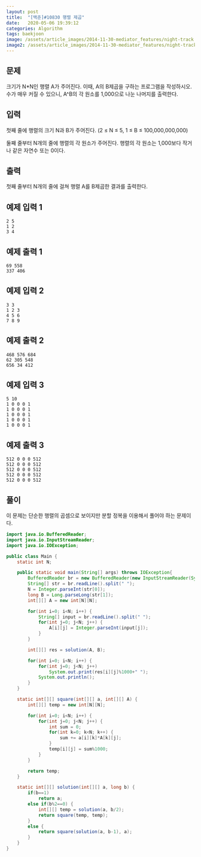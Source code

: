 ```yaml
---
layout: post
title:  "[백준]#10830 행렬 제곱"
date:   2020-05-06 19:39:12
categories: Algorithm
tags: baekjoon
image: /assets/article_images/2014-11-30-mediator_features/night-track.JPG
image2: /assets/article_images/2014-11-30-mediator_features/night-track-mobile.JPG
---
```


문제
--------------------

크기가 N*N인 행렬 A가 주어진다. 이때, A의 B제곱을 구하는 프로그램을 작성하시오. 수가 매우 커질 수 있으니, A^B의 각 원소를 1,000으로 나눈 나머지를 출력한다.

입력
---------------------------

첫째 줄에 행렬의 크기 N과 B가 주어진다. (2 ≤ N ≤  5, 1 ≤ B ≤ 100,000,000,000)

둘째 줄부터 N개의 줄에 행렬의 각 원소가 주어진다. 행렬의 각 원소는 1,000보다 작거나 같은 자연수 또는 0이다.

출력
----------------

첫째 줄부터 N개의 줄에 걸쳐 행렬 A를 B제곱한 결과를 출력한다.

예제 입력 1 
----------------------

```
2 5
1 2
3 4
```

예제 출력 1 
------------------------

```
69 558
337 406
```

예제 입력 2
----------------------

```
3 3
1 2 3
4 5 6
7 8 9
```

예제 출력 2
------------------------

```
468 576 684
62 305 548
656 34 412
```

예제 입력 3
----------------------

```
5 10
1 0 0 0 1
1 0 0 0 1
1 0 0 0 1
1 0 0 0 1
1 0 0 0 1
```

예제 출력 3
------------------------

```
512 0 0 0 512
512 0 0 0 512
512 0 0 0 512
512 0 0 0 512
512 0 0 0 512
```

풀이
--------------------------

이 문제는 단순한 행렬의 곱셈으로 보이지만 분할 정복을 이용해서 풀어야 하는 문제이다.

```java
import java.io.BufferedReader;
import java.io.InputStreamReader;
import java.io.IOException;

public class Main {
    static int N;

    public static void main(String[] args) throws IOException{
        BufferedReader br = new BufferedReader(new InputStreamReader(System.in));
        String[] str = br.readLine().split(" ");
        N = Integer.parseInt(str[0]);
        long B = Long.parseLong(str[1]);
        int[][] A = new int[N][N];

        for(int i=0; i<N; i++) {
            String[] input = br.readLine().split(" ");
            for(int j=0; j<N; j++) {
                A[i][j] = Integer.parseInt(input[j]);
            }
        }

        int[][] res = solution(A, B);

        for(int i=0; i<N; i++) {
            for(int j=0; j<N; j++)
                System.out.print(res[i][j]%1000+" ");
            System.out.println();
        }
    }

    static int[][] square(int[][] a, int[][] A) {
        int[][] temp = new int[N][N];

        for(int i=0; i<N; i++) {
            for(int j=0; j<N; j++) {
                int sum = 0;
                for(int k=0; k<N; k++) {
                    sum += a[i][k]*A[k][j];
                }
                temp[i][j] = sum%1000;
            }
        }

        return temp;
    }

    static int[][] solution(int[][] a, long b) {
        if(b==1)
            return a;
        else if(b%2==0) {
            int[][] temp = solution(a, b/2);
            return square(temp, temp);
        }
        else {
            return square(solution(a, b-1), a);
        }
    }
}
```
